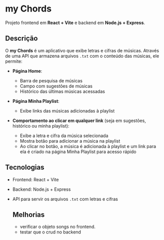 # my Chords

Projeto frontend em **React + Vite** e backend em **Node.js + Express**.

## Descrição

O **my Chords** é um aplicativo que exibe letras e cifras de músicas. Através de uma API que armazena arquivos `.txt` com o conteúdo das músicas, ele permite:

- **Página Home**:  
  - Barra de pesquisa de músicas  
  - Campo com sugestões de músicas  
  - Histórico das últimas músicas acessadas  

- **Página Minha Playlist**:  
  - Exibe links das músicas adicionadas à playlist  

- **Comportamento ao clicar em qualquer link** (seja em sugestões, histórico ou minha playlist):  
  - Exibe a letra e cifra da música selecionada  
  - Mostra botão para adicionar a música na playlist
  - Ao clicar no botão, a música é adicionada à playlist e um link para ela é criado na página Minha Playlist para acesso rápido  

## Tecnologias

- Frontend: React + Vite  
- Backend: Node.js + Express  
- API para servir os arquivos `.txt` com letras e cifras

  ## Melhorias

  - verificar o objeto songs no frontend.
  - testar que o crud no backend

